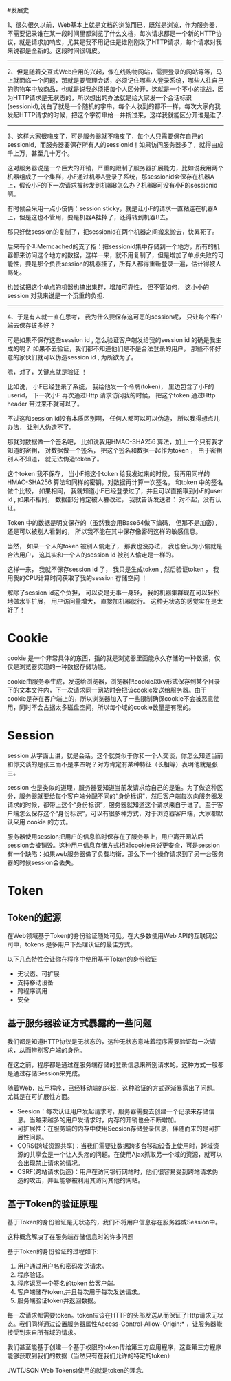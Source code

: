 #发展史

1、很久很久以前，Web基本上就是文档的浏览而已，既然是浏览，作为服务器，不需要记录谁在某一段时间里都浏览了什么文档，每次请求都是一个新的HTTP协议，就是请求加响应，尤其是我不用记住是谁刚刚发了HTTP请求，每个请求对我来说都是全新的。这段时间很嗨皮。

***

2、但是随着交互式Web应用的兴起，像在线购物网站，需要登录的网站等等，马上就面临一个问题，那就是要管理会话，必须记住哪些人登录系统，哪些人往自己的购物车中放商品，也就是说我必须把每个人区分开，这就是一个不小的挑战，因为HTTP请求是无状态的，所以想出的办法就是给大家发一个会话标识(sessionid),说白了就是一个随机的字串，每个人收到的都不一样，每次大家向我发起HTTP请求的时候，把这个字符串给一并捎过来，这样我就能区分开谁是谁了.

***

3、这样大家很嗨皮了，可是服务器就不嗨皮了，每个人只需要保存自己的sessionid，而服务器要保存所有人的sessionid！如果访问服务器多了，就得由成千上万，甚至几十万个。

这对服务器说是一个巨大的开销，严重的限制了服务器扩展能力，比如说我用两个机器组成了一个集群，小F通过机器A登录了系统，那sessionid会保存在机器A上，假设小F的下一次请求被转发到机器B怎么办？机器B可没有小F的sessionid啊。

有时候会采用一点小伎俩：session sticky，就是让小F的请求一直粘连在机器A上，但是这也不管用，要是机器A挂掉了，还得转到机器B去。

那只好做session的复制了，把sessionid在两个机器之间搬来搬去，快累死了。

后来有个叫Memcached的支了招：把sessionid集中存储到一个地方，所有的机器都来访问这个地方的数据，这样一来，就不用复制了，但是增加了单点失败的可能性，要是那个负责session的机器挂了，所有人都得重新登录一遍，估计得被人骂死。

也尝试把这个单点的机器也搞出集群，增加可靠性， 但不管如何， 这小小的session 对我来说是一个沉重的负担.

*** 

4、于是有人就一直在思考， 我为什么要保存这可恶的session呢， 只让每个客户端去保存该多好？

可是如果不保存这些session id , 怎么验证客户端发给我的session id 的确是我生成的呢？ 如果不去验证，我们都不知道他们是不是合法登录的用户， 那些不怀好意的家伙们就可以伪造session id , 为所欲为了。

嗯，对了，关键点就是验证 ！

比如说， 小F已经登录了系统， 我给他发一个令牌(token)， 里边包含了小F的 userid， 下一次小F 再次通过Http 请求访问我的时候， 把这个token 通过Http header 带过来不就可以了。

不过这和session id没有本质区别啊， 任何人都可以可以伪造， 所以我得想点儿办法， 让别人伪造不了。

那就对数据做一个签名吧， 比如说我用HMAC-SHA256 算法，加上一个只有我才知道的密钥， 对数据做一个签名， 把这个签名和数据一起作为token ， 由于密钥别人不知道， 就无法伪造token了。

这个token 我不保存， 当小F把这个token 给我发过来的时候，我再用同样的HMAC-SHA256 算法和同样的密钥，对数据再计算一次签名， 和token 中的签名做个比较， 如果相同， 我就知道小F已经登录过了，并且可以直接取到小F的user id , 如果不相同， 数据部分肯定被人篡改过， 我就告诉发送者： 对不起，没有认证。

Token 中的数据是明文保存的（虽然我会用Base64做下编码， 但那不是加密）， 还是可以被别人看到的， 所以我不能在其中保存像密码这样的敏感信息。

当然， 如果一个人的token 被别人偷走了， 那我也没办法， 我也会认为小偷就是合法用户， 这其实和一个人的session id 被别人偷走是一样的。

这样一来， 我就不保存session id 了， 我只是生成token , 然后验证token ， 我用我的CPU计算时间获取了我的session 存储空间 ！

解除了session id这个负担， 可以说是无事一身轻， 我的机器集群现在可以轻松地做水平扩展， 用户访问量增大， 直接加机器就行。 这种无状态的感觉实在是太好了！

# Cookie
cookie 是一个非常具体的东西，指的就是浏览器里面能永久存储的一种数据，仅仅是浏览器实现的一种数据存储功能。

cookie由服务器生成，发送给浏览器，浏览器把cookie以kv形式保存到某个目录下的文本文件内，下一次请求同一网站时会把该cookie发送给服务器。由于cookie是存在客户端上的，所以浏览器加入了一些限制确保cookie不会被恶意使用，同时不会占据太多磁盘空间，所以每个域的cookie数量是有限的。

# Session
session 从字面上讲，就是会话。这个就类似于你和一个人交谈，你怎么知道当前和你交谈的是张三而不是李四呢？对方肯定有某种特征（长相等）表明他就是张三。

session 也是类似的道理，服务器要知道当前发请求给自己的是谁。为了做这种区分，服务器就要给每个客户端分配不同的“身份标识”，然后客户端每次向服务器发请求的时候，都带上这个“身份标识”，服务器就知道这个请求来自于谁了。至于客户端怎么保存这个“身份标识”，可以有很多种方式，对于浏览器客户端，大家都默认采用 cookie 的方式。

服务器使用session把用户的信息临时保存在了服务器上，用户离开网站后session会被销毁。这种用户信息存储方式相对cookie来说更安全，可是session有一个缺陷：如果web服务器做了负载均衡，那么下一个操作请求到了另一台服务器的时候session会丢失。

# Token

## Token的起源
在Web领域基于Token的身份验证随处可见。在大多数使用Web API的互联网公司中，tokens 是多用户下处理认证的最佳方式。

以下几点特性会让你在程序中使用基于Token的身份验证

* 无状态、可扩展
* 支持移动设备
* 跨程序调用
* 安全

## 基于服务器验证方式暴露的一些问题
我们都是知道HTTP协议是无状态的，这种无状态意味着程序需要验证每一次请求，从而辨别客户端的身份。

在这之前，程序都是通过在服务端存储的登录信息来辨别请求的。这种方式一般都是通过存储Session来完成。

随着Web，应用程序，已经移动端的兴起，这种验证的方式逐渐暴露出了问题。尤其是在可扩展性方面。

* Seesion：每次认证用户发起请求时，服务器需要去创建一个记录来存储信息。当越来越多的用户发请求时，内存的开销也会不断增加。
* 可扩展性：在服务端的内存中使用Seesion存储登录信息，伴随而来的是可扩展性问题。
* CORS(跨域资源共享)：当我们需要让数据跨多台移动设备上使用时，跨域资源的共享会是一个让人头疼的问题。在使用Ajax抓取另一个域的资源，就可以会出现禁止请求的情况。
* CSRF(跨站请求伪造)：用户在访问银行网站时，他们很容易受到跨站请求伪造的攻击，并且能够被利用其访问其他的网站。

## 基于Token的验证原理
基于Token的身份验证是无状态的，我们不将用户信息存在服务器或Session中。

这种概念解决了在服务端存储信息时的许多问题

基于Token的身份验证的过程如下:

1. 用户通过用户名和密码发送请求。
2. 程序验证。
3. 程序返回一个签名的token 给客户端。
4. 客户端储存token,并且每次用于每次发送请求。
5. 服务端验证token并返回数据。

每一次请求都需要token。token应该在HTTP的头部发送从而保证了Http请求无状态。我们同样通过设置服务器属性Access-Control-Allow-Origin:* ，让服务器能接受到来自所有域的请求。

我们甚至能基于创建一个基于权限的token传给第三方应用程序，这些第三方程序能够获取到我们的数据（当然只有在我们允许的特定的token）

JWT(JSON Web Tokens)使用的就是token的理念.












